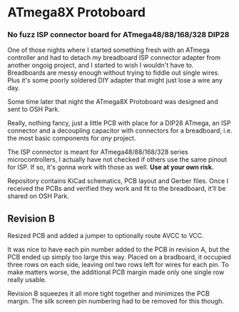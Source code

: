 # ATmega8X Protoboard
### No fuzz ISP connector board for ATmega48/88/168/328 DIP28

One of those nights where I started something fresh with an ATmega controller and had to detach my breadboard ISP connector adapter from another ongoig project, and I started to wish I wouldn't have to. Breadboards are messy enough without trying to fiddle out single wires. Plus it's some poorly soldered DIY adapter that might just lose a wire any day.

Some time later that night the ATmega8X Protoboard was designed and sent to OSH Park.

Really, nothing fancy, just a little PCB with place for a DIP28 ATmega, an ISP connector and a decoupling capacitor with connectors for a breadboard, i.e. the most basic components for *any* project.

The ISP connector is meant for ATmega48/88/168/328 series microcontrollers, I actually have not checked if others use the same pinout for ISP. If so, it's gonna work with those as well. **Use at your own risk.**

Repository contains KiCad schematics, PCB layout and Gerber files.
Once I received the PCBs and verified they work and fit to the breadboard, it'll be shared on OSH Park.

## Revision B

Resized PCB and added a jumper to optionally route AVCC to VCC.

It was nice to have each pin number added to the PCB in revision A, but the PCB ended up simply too large this way. Placed on a bradboard, it occupied three rows on each side, leaving onl two rows left for wires for each pin. To make matters worse, the additional PCB margin made only one single row really usable.

Revision B squeezes it all more tight together and minimizes the PCB margin. The silk screen pin numbering had to be removed for this though.

